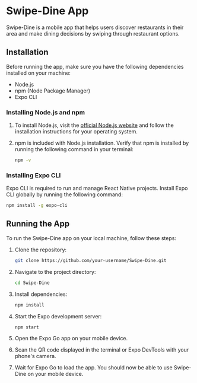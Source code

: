 # Swipe-Dine App

Swipe-Dine is a mobile app that helps users discover restaurants in their area and make dining decisions by swiping through restaurant options.

## Installation

Before running the app, make sure you have the following dependencies installed on your machine:

- Node.js
- npm (Node Package Manager)
- Expo CLI

### Installing Node.js and npm

1. To install Node.js, visit the [official Node.js website](https://nodejs.org/) and follow the installation instructions for your operating system.

2. npm is included with Node.js installation. Verify that npm is installed by running the following command in your terminal:

    ```bash
    npm -v
    ```

### Installing Expo CLI

Expo CLI is required to run and manage React Native projects. Install Expo CLI globally by running the following command:

```bash
npm install -g expo-cli
```

## Running the App

To run the Swipe-Dine app on your local machine, follow these steps:

1. Clone the repository:

    ```bash
    git clone https://github.com/your-username/Swipe-Dine.git
    ```

2. Navigate to the project directory:

    ```bash
    cd Swipe-Dine
    ```

3. Install dependencies:

    ```bash
    npm install
    ```

4. Start the Expo development server:

    ```bash
    npm start
    ```

5. Open the Expo Go app on your mobile device.

6. Scan the QR code displayed in the terminal or Expo DevTools with your phone's camera.

7. Wait for Expo Go to load the app. You should now be able to use Swipe-Dine on your mobile device.

